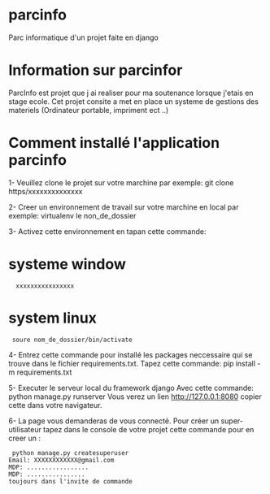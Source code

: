 # parcinfo
Parc informatique d'un projet faite en django

# Information sur parcinfor

ParcInfo est projet que j ai realiser pour ma soutenance lorsque j'etais en stage 
ecole.
Cet projet consite a met en place un systeme de gestions des materiels (Ordinateur portable, impriment ect ..)

# Comment installé l'application parcinfo

1- Veuillez clone le projet sur votre marchine
   par exemple: git clone https/xxxxxxxxxxxxxx

2- Creer un environnement de travail sur votre marchine en local
   par exemple: virtualenv le non_de_dossier

3- Activez cette environnement en tapan cette commande:
   # systeme window
      xxxxxxxxxxxxxxxx
  # system linux
     soure nom_de_dossier/bin/activate
4- Entrez cette commande pour installé les packages neccessaire qui se trouve dans le fichier requirements.txt.
      Tapez cette commande: pip install -m requirements.txt

5- Executer le serveur local du framework django
   Avec cette commande: python manage.py runserver
   Vous verez un lien http://127.0.0.1:8080 copier cette dans votre navigateur.

6- La page vous demanderas de vous connecté.
   Pour créer un super-utilisateur tapez dans le console de votre projet  cette commande pour en creer un :
   
     python manage.py createsuperuser
    Email: XXXXXXXXXXXX@gmail.com
    MDP: .................
    MDP: ................
    toujours dans l'invite de commande
  
